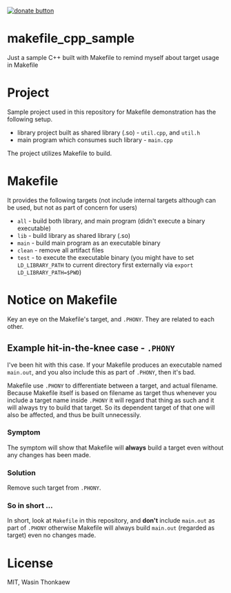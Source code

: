 [![donate button](https://img.shields.io/badge/$-donate-ff69b4.svg?maxAge=2592000&amp;style=flat)](https://github.com/haxpor/donate)

# makefile_cpp_sample
Just a sample C++ built with Makefile to remind myself about target usage in Makefile

# Project

Sample project used in this repository for Makefile demonstration has the following setup.

* library project built as shared library (.so) - `util.cpp`, and `util.h`
* main program which consumes such library - `main.cpp`

The project utilizes Makefile to build.

# Makefile

It provides the following targets (not include internal targets although can be used, but not as part of concern for users)

* `all` - build both library, and main program (didn't execute a binary executable)
* `lib` - build library as shared library (.so)
* `main` - build main program as an executable binary
* `clean` - remove all artifact files
* `test` - to execute the executable binary (you might have to set `LD_LIBRARY_PATH` to current directory first externally via `export LD_LIBRARY_PATH=$PWD`)

# Notice on Makefile

Key an eye on the Makefile's target, and `.PHONY`. They are related to each other.

## Example hit-in-the-knee case - `.PHONY`

I've been hit with this case.
If your Makefile produces an executable named `main.out`, and you also include this as part of `.PHONY`,
then it's bad.

Makefile use `.PHONY` to differentiate between a target, and actual filename. Because Makefile itself
is based on filename as target thus whenever you include a target name inside `.PHONY` it will regard
that thing as such and it will always try to build that target. So its dependent target of that one
will also be affected, and thus be built unnecessily.

### Symptom

The symptom will show that Makefile will **always** build a target even without any changes has been made.

### Solution

Remove such target from `.PHONY`.

### So in short ...
In short, look at `Makefile` in this repository, and **don't** include
`main.out` as part of `.PHONY` otherwise Makefile will always build `main.out` (regarded as target)
even no changes made.

# License
MIT, Wasin Thonkaew

